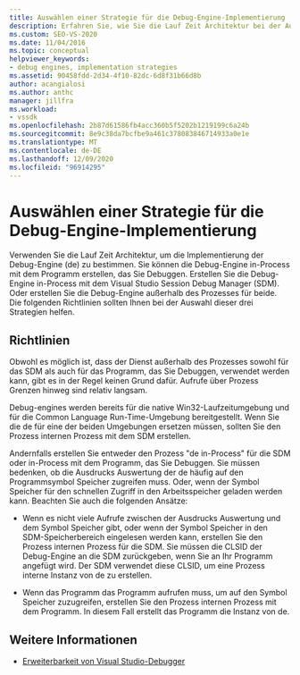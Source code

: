 ```yaml
---
title: Auswählen einer Strategie für die Debug-Engine-Implementierung | Microsoft-Dokumentation
description: Erfahren Sie, wie Sie die Lauf Zeit Architektur bei der Auswahl mehrerer Strategien für die Debug-Engine-Implementierung unterstützen.
ms.custom: SEO-VS-2020
ms.date: 11/04/2016
ms.topic: conceptual
helpviewer_keywords:
- debug engines, implementation strategies
ms.assetid: 90458fdd-2d34-4f10-82dc-6d8f31b66d8b
author: acangialosi
ms.author: anthc
manager: jillfra
ms.workload:
- vssdk
ms.openlocfilehash: 2b87d61586fb4acc360b5f5202b1219199c6a24b
ms.sourcegitcommit: 8e9c38da7bcfbe9a461c378083846714933a0e1e
ms.translationtype: MT
ms.contentlocale: de-DE
ms.lasthandoff: 12/09/2020
ms.locfileid: "96914295"
---
```

# <a name="choose-a-debug-engine-implementation-strategy"></a>Auswählen einer Strategie für die Debug-Engine-Implementierung
Verwenden Sie die Lauf Zeit Architektur, um die Implementierung der Debug-Engine (de) zu bestimmen. Sie können die Debug-Engine in-Process mit dem Programm erstellen, das Sie Debuggen. Erstellen Sie die Debug-Engine in-Process mit dem Visual Studio Session Debug Manager (SDM). Oder erstellen Sie die Debug-Engine außerhalb des Prozesses für beide. Die folgenden Richtlinien sollten Ihnen bei der Auswahl dieser drei Strategien helfen.

## <a name="guidelines"></a>Richtlinien
 Obwohl es möglich ist, dass der Dienst außerhalb des Prozesses sowohl für das SDM als auch für das Programm, das Sie Debuggen, verwendet werden kann, gibt es in der Regel keinen Grund dafür. Aufrufe über Prozess Grenzen hinweg sind relativ langsam.

 Debug-engines werden bereits für die native Win32-Laufzeitumgebung und für die Common Language Run-Time-Umgebung bereitgestellt. Wenn Sie die de für eine der beiden Umgebungen ersetzen müssen, sollten Sie den Prozess internen Prozess mit dem SDM erstellen.

 Andernfalls erstellen Sie entweder den Prozess "de in-Process" für die SDM oder in-Process mit dem Programm, das Sie Debuggen. Sie müssen bedenken, ob die Ausdrucks Auswertung der de häufig auf den Programmsymbol Speicher zugreifen muss. Oder, wenn der Symbol Speicher für den schnellen Zugriff in den Arbeitsspeicher geladen werden kann. Beachten Sie auch die folgenden Ansätze:

- Wenn es nicht viele Aufrufe zwischen der Ausdrucks Auswertung und dem Symbol Speicher gibt, oder wenn der Symbol Speicher in den SDM-Speicherbereich eingelesen werden kann, erstellen Sie den Prozess internen Prozess für die SDM. Sie müssen die CLSID der Debug-Engine an die SDM zurückgeben, wenn Sie an Ihr Programm angefügt wird. Der SDM verwendet diese CLSID, um eine Prozess interne Instanz von de zu erstellen.

- Wenn das Programm das Programm aufrufen muss, um auf den Symbol Speicher zuzugreifen, erstellen Sie den Prozess internen Prozess mit dem Programm. In diesem Fall erstellt das Programm die Instanz von de.

## <a name="see-also"></a>Weitere Informationen
- [Erweiterbarkeit von Visual Studio-Debugger](../../extensibility/debugger/visual-studio-debugger-extensibility.md)
